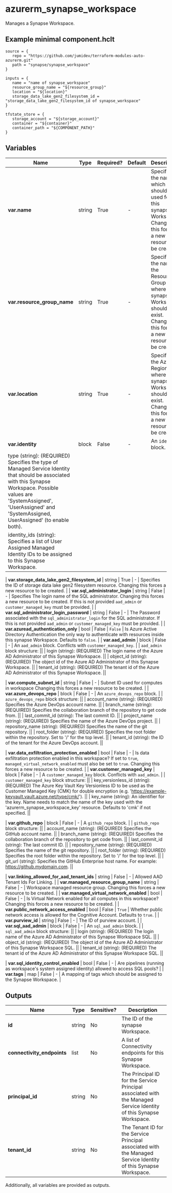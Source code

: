 # azurerm_synapse_workspace

Manages a Synapse Workspace.

## Example minimal component.hclt

```hcl
source = {
   repo = "https://github.com/jumidev/terraform-modules-auto-azurerm.git" 
   path = "synapse/synapse_workspace" 
}

inputs = {
   name = "name of synapse_workspace" 
   resource_group_name = "${resource_group}" 
   location = "${location}" 
   storage_data_lake_gen2_filesystem_id = "storage_data_lake_gen2_filesystem_id of synapse_workspace" 
}

tfstate_store = {
   storage_account = "${storage_account}" 
   container = "${container}" 
   container_path = "${COMPONENT_PATH}" 
}

```

## Variables

| Name | Type | Required? |  Default  |  Description |
| ---- | ---- | --------- |  ----------- | ----------- |
| **var.name** | string | True | -  |  Specifies the name which should be used for this synapse Workspace. Changing this forces a new resource to be created. | 
| **var.resource_group_name** | string | True | -  |  Specifies the name of the Resource Group where the synapse Workspace should exist. Changing this forces a new resource to be created. | 
| **var.location** | string | True | -  |  Specifies the Azure Region where the synapse Workspace should exist. Changing this forces a new resource to be created. | 
| **var.identity** | block | False | -  |  An `identity` block. | | `identity` block structure: || 
|   type (string): (REQUIRED) Specifies the type of Managed Service Identity that should be associated with this Synapse Workspace. Possible values are 'SystemAssigned', 'UserAssigned' and 'SystemAssigned, UserAssigned' (to enable both). ||
|   identity_ids (string): Specifies a list of User Assigned Managed Identity IDs to be assigned to this Synapse Workspace. ||

| **var.storage_data_lake_gen2_filesystem_id** | string | True | -  |  Specifies the ID of storage data lake gen2 filesystem resource. Changing this forces a new resource to be created. | 
| **var.sql_administrator_login** | string | False | -  |  Specifies The login name of the SQL administrator. Changing this forces a new resource to be created. If this is not provided `aad_admin` or `customer_managed_key` must be provided. | 
| **var.sql_administrator_login_password** | string | False | -  |  The Password associated with the `sql_administrator_login` for the SQL administrator. If this is not provided `aad_admin` or `customer_managed_key` must be provided. | 
| **var.azuread_authentication_only** | bool | False | `False`  |  Is Azure Active Directory Authentication the only way to authenticate with resources inside this synapse Workspace. Defaults to `false`. | 
| **var.aad_admin** | block | False | -  |  An `aad_admin` block. Conflicts with `customer_managed_key`. | | `aad_admin` block structure: || 
|   login (string): (REQUIRED) The login name of the Azure AD Administrator of this Synapse Workspace. ||
|   object_id (string): (REQUIRED) The object id of the Azure AD Administrator of this Synapse Workspace. ||
|   tenant_id (string): (REQUIRED) The tenant id of the Azure AD Administrator of this Synapse Workspace. ||

| **var.compute_subnet_id** | string | False | -  |  Subnet ID used for computes in workspace Changing this forces a new resource to be created. | 
| **var.azure_devops_repo** | block | False | -  |  An `azure_devops_repo` block. | | `azure_devops_repo` block structure: || 
|   account_name (string): (REQUIRED) Specifies the Azure DevOps account name. ||
|   branch_name (string): (REQUIRED) Specifies the collaboration branch of the repository to get code from. ||
|   last_commit_id (string): The last commit ID. ||
|   project_name (string): (REQUIRED) Specifies the name of the Azure DevOps project. ||
|   repository_name (string): (REQUIRED) Specifies the name of the git repository. ||
|   root_folder (string): (REQUIRED) Specifies the root folder within the repository. Set to '/' for the top level. ||
|   tenant_id (string): the ID of the tenant for the Azure DevOps account. ||

| **var.data_exfiltration_protection_enabled** | bool | False | -  |  Is data exfiltration protection enabled in this workspace? If set to `true`, `managed_virtual_network_enabled` must also be set to `true`. Changing this forces a new resource to be created. | 
| **var.customer_managed_key** | block | False | -  |  A `customer_managed_key` block. Conflicts with `aad_admin`. | | `customer_managed_key` block structure: || 
|   key_versionless_id (string): (REQUIRED) The Azure Key Vault Key Versionless ID to be used as the Customer Managed Key (CMK) for double encryption (e.g. 'https://example-keyvault.vault.azure.net/type/cmk/'). ||
|   key_name (string): An identifier for the key. Name needs to match the name of the key used with the 'azurerm_synapse_workspace_key' resource. Defaults to 'cmk' if not specified. ||

| **var.github_repo** | block | False | -  |  A `github_repo` block. | | `github_repo` block structure: || 
|   account_name (string): (REQUIRED) Specifies the GitHub account name. ||
|   branch_name (string): (REQUIRED) Specifies the collaboration branch of the repository to get code from. ||
|   last_commit_id (string): The last commit ID. ||
|   repository_name (string): (REQUIRED) Specifies the name of the git repository. ||
|   root_folder (string): (REQUIRED) Specifies the root folder within the repository. Set to '/' for the top level. ||
|   git_url (string): Specifies the GitHub Enterprise host name. For example: <https://github.mydomain.com>. ||

| **var.linking_allowed_for_aad_tenant_ids** | string | False | -  |  Allowed AAD Tenant Ids For Linking. | 
| **var.managed_resource_group_name** | string | False | -  |  Workspace managed resource group. Changing this forces a new resource to be created. | 
| **var.managed_virtual_network_enabled** | bool | False | -  |  Is Virtual Network enabled for all computes in this workspace? Changing this forces a new resource to be created. | 
| **var.public_network_access_enabled** | bool | False | `True`  |  Whether public network access is allowed for the Cognitive Account. Defaults to `true`. | 
| **var.purview_id** | string | False | -  |  The ID of purview account. | 
| **var.sql_aad_admin** | block | False | -  |  An `sql_aad_admin` block. | | `sql_aad_admin` block structure: || 
|   login (string): (REQUIRED) The login name of the Azure AD Administrator of this Synapse Workspace SQL. ||
|   object_id (string): (REQUIRED) The object id of the Azure AD Administrator of this Synapse Workspace SQL. ||
|   tenant_id (string): (REQUIRED) The tenant id of the Azure AD Administrator of this Synapse Workspace SQL. ||

| **var.sql_identity_control_enabled** | bool | False | -  |  Are pipelines (running as workspace's system assigned identity) allowed to access SQL pools? | 
| **var.tags** | map | False | -  |  A mapping of tags which should be assigned to the Synapse Workspace. | 



## Outputs

| Name | Type | Sensitive? | Description |
| ---- | ---- | --------- | --------- |
| **id** | string | No  | The ID of the synapse Workspace. | 
| **connectivity_endpoints** | list | No  | A list of Connectivity endpoints for this Synapse Workspace. | 
| **principal_id** | string | No  | The Principal ID for the Service Principal associated with the Managed Service Identity of this Synapse Workspace. | 
| **tenant_id** | string | No  | The Tenant ID for the Service Principal associated with the Managed Service Identity of this Synapse Workspace. | 

Additionally, all variables are provided as outputs.

